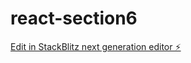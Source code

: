 # react-section6

[Edit in StackBlitz next generation editor ⚡️](https://stackblitz.com/~/github.com/HirokaMitsunaga/react-section6)